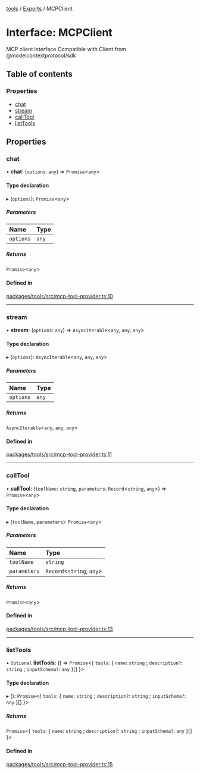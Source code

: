<!-- 
 ⚠️  AUTO-GENERATED FILE - DO NOT EDIT MANUALLY
 This file is automatically generated by scripts/docs-generator.js
 To make changes, edit the source TypeScript files or update the generator script
-->

[tools](../../) / [Exports](../modules) / MCPClient

# Interface: MCPClient

MCP client interface
Compatible with Client from @modelcontextprotocol/sdk

## Table of contents

### Properties

- [chat](MCPClient#chat)
- [stream](MCPClient#stream)
- [callTool](MCPClient#calltool)
- [listTools](MCPClient#listtools)

## Properties

### chat

• **chat**: (`options`: `any`) => `Promise`\<`any`\>

#### Type declaration

▸ (`options`): `Promise`\<`any`\>

##### Parameters

| Name | Type |
| :------ | :------ |
| `options` | `any` |

##### Returns

`Promise`\<`any`\>

#### Defined in

[packages/tools/src/mcp-tool-provider.ts:10](https://github.com/woojubb/robota/blob/a3ab9410e815223c52230ddc246f82f91b3bd0b7/packages/tools/src/mcp-tool-provider.ts#L10)

___

### stream

• **stream**: (`options`: `any`) => `AsyncIterable`\<`any`, `any`, `any`\>

#### Type declaration

▸ (`options`): `AsyncIterable`\<`any`, `any`, `any`\>

##### Parameters

| Name | Type |
| :------ | :------ |
| `options` | `any` |

##### Returns

`AsyncIterable`\<`any`, `any`, `any`\>

#### Defined in

[packages/tools/src/mcp-tool-provider.ts:11](https://github.com/woojubb/robota/blob/a3ab9410e815223c52230ddc246f82f91b3bd0b7/packages/tools/src/mcp-tool-provider.ts#L11)

___

### callTool

• **callTool**: (`toolName`: `string`, `parameters`: `Record`\<`string`, `any`\>) => `Promise`\<`any`\>

#### Type declaration

▸ (`toolName`, `parameters`): `Promise`\<`any`\>

##### Parameters

| Name | Type |
| :------ | :------ |
| `toolName` | `string` |
| `parameters` | `Record`\<`string`, `any`\> |

##### Returns

`Promise`\<`any`\>

#### Defined in

[packages/tools/src/mcp-tool-provider.ts:13](https://github.com/woojubb/robota/blob/a3ab9410e815223c52230ddc246f82f91b3bd0b7/packages/tools/src/mcp-tool-provider.ts#L13)

___

### listTools

• `Optional` **listTools**: () => `Promise`\<\{ `tools`: \{ `name`: `string` ; `description?`: `string` ; `inputSchema?`: `any`  }[]  }\>

#### Type declaration

▸ (): `Promise`\<\{ `tools`: \{ `name`: `string` ; `description?`: `string` ; `inputSchema?`: `any`  }[]  }\>

##### Returns

`Promise`\<\{ `tools`: \{ `name`: `string` ; `description?`: `string` ; `inputSchema?`: `any`  }[]  }\>

#### Defined in

[packages/tools/src/mcp-tool-provider.ts:15](https://github.com/woojubb/robota/blob/a3ab9410e815223c52230ddc246f82f91b3bd0b7/packages/tools/src/mcp-tool-provider.ts#L15)
